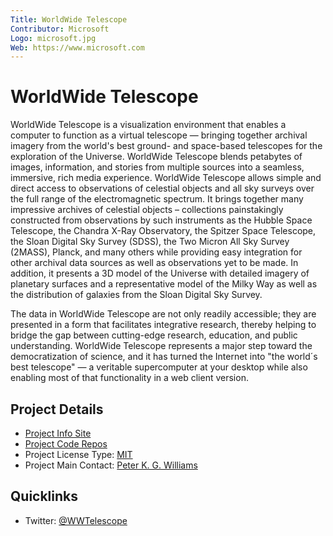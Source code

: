 ```yaml
---
Title: WorldWide Telescope
Contributor: Microsoft
Logo: microsoft.jpg
Web: https://www.microsoft.com
---
```

# WorldWide Telescope

WorldWide Telescope is a visualization environment that enables a computer to function as a virtual telescope — bringing together archival imagery from the world's best ground- and space-based telescopes for the exploration of the Universe. WorldWide Telescope blends petabytes of images, information, and stories from multiple sources into a seamless, immersive, rich media experience.  WorldWide Telescope allows simple and direct access to observations of celestial objects and all sky surveys over the full range of the electromagnetic spectrum.  It brings together many impressive archives of celestial objects – collections painstakingly constructed from observations by such instruments as the Hubble Space Telescope, the Chandra X-Ray Observatory, the Spitzer Space Telescope, the Sloan Digital Sky Survey (SDSS), the Two Micron All Sky Survey (2MASS), Planck, and many others while providing easy integration for other archival data sources as well as observations yet to be made. In addition, it presents a 3D model of the Universe with detailed imagery of planetary surfaces and a representative model of the Milky Way as well as the distribution of galaxies from the Sloan Digital Sky Survey.

The data in WorldWide Telescope are not only readily accessible; they are presented in a form that facilitates integrative research, thereby helping to bridge the gap between cutting-edge research, education, and public understanding. WorldWide Telescope represents a major step toward the democratization of science, and it has turned the Internet into "the world´s best telescope" — a veritable supercomputer at your desktop while also enabling most of that functionality in a web client version.


## Project Details

* [Project Info Site](https://worldwidetelescope.org)
* [Project Code Repos](https://github.com/worldwidetelescope)
* Project License Type: [MIT](https://github.com/WorldWideTelescope/wwt-web-client/blob/master/LICENSE.md)
* Project Main Contact: [Peter K. G. Williams](https://github.com/pkgw)

## Quicklinks
* Twitter: [@WWTelescope](https://twitter.com/WWTelescope)
